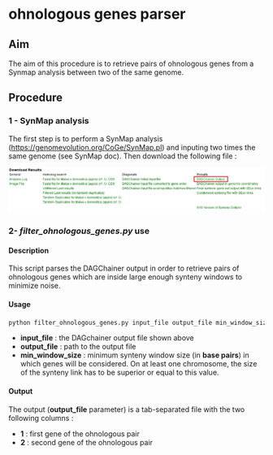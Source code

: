 # ohnologous genes parser

## Aim

The aim of this procedure is to retrieve pairs of ohnologous genes from a Synmap analysis between two of the same genome.

## Procedure
### 1 - SynMap analysis
The first step is to perform a SynMap analysis (https://genomevolution.org/CoGe/SynMap.pl) and inputing two times the same genome (see SynMap doc). Then download the following file :

![alt text](https://github.com/ndaccord/ohnologuous_genes_parser/blob/master/images/synmap_output.png?raw=true)

### 2- *filter_ohnologous_genes.py* use

#### Description
This script parses the DAGChainer output in order to retrieve pairs of ohnologous genes which are inside large enough synteny windows to minimize noise.

#### Usage
```bash
python filter_ohnologous_genes.py input_file output_file min_window_size
```
* **input_file** : the DAGchainer output file shown above
* **output_file** : path to the output file
* **min_window_size** : minimum synteny window size (in **base pairs**) in which genes will be considered. On at least one chromosome, the size of the synteny link has to be superior or equal to this value.

#### Output
The output (**output_file** parameter) is a tab-separated file with the two following columns :
* **1** : first gene of the ohnologous pair
* **2** : second gene of the ohnologous pair
